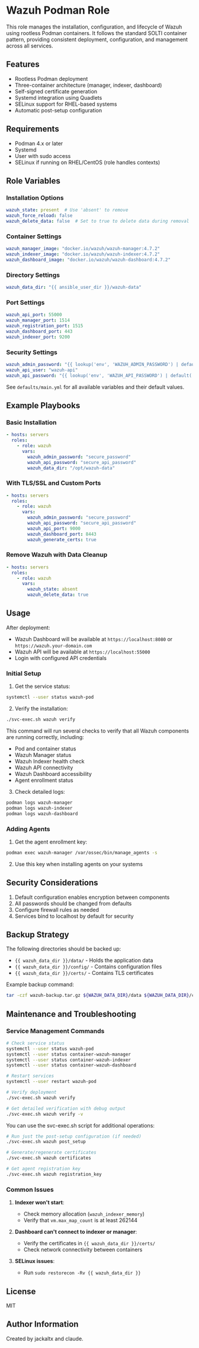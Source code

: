 # Wazuh Podman Role

This role manages the installation, configuration, and lifecycle of Wazuh using rootless Podman containers. It follows the standard SOLTI container pattern, providing consistent deployment, configuration, and management across all services.

## Features

- Rootless Podman deployment
- Three-container architecture (manager, indexer, dashboard)
- Self-signed certificate generation
- Systemd integration using Quadlets
- SELinux support for RHEL-based systems
- Automatic post-setup configuration

## Requirements

- Podman 4.x or later
- Systemd
- User with sudo access
- SELinux if running on RHEL/CentOS (role handles contexts)

## Role Variables

### Installation Options

```yaml
wazuh_state: present  # Use 'absent' to remove
wazuh_force_reload: false
wazuh_delete_data: false  # Set to true to delete data during removal
```

### Container Settings

```yaml
wazuh_manager_image: "docker.io/wazuh/wazuh-manager:4.7.2"
wazuh_indexer_image: "docker.io/wazuh/wazuh-indexer:4.7.2"
wazuh_dashboard_image: "docker.io/wazuh/wazuh-dashboard:4.7.2"
```

### Directory Settings

```yaml
wazuh_data_dir: "{{ ansible_user_dir }}/wazuh-data"
```

### Port Settings

```yaml
wazuh_api_port: 55000
wazuh_manager_port: 1514
wazuh_registration_port: 1515
wazuh_dashboard_port: 443
wazuh_indexer_port: 9200
```

### Security Settings

```yaml
wazuh_admin_password: "{{ lookup('env', 'WAZUH_ADMIN_PASSWORD') | default('changeme') }}"
wazuh_api_user: "wazuh-api"
wazuh_api_password: "{{ lookup('env', 'WAZUH_API_PASSWORD') | default('changeme') }}"
```

See `defaults/main.yml` for all available variables and their default values.

## Example Playbooks

### Basic Installation

```yaml
- hosts: servers
  roles:
    - role: wazuh
      vars:
        wazuh_admin_password: "secure_password"
        wazuh_api_password: "secure_api_password"
        wazuh_data_dir: "/opt/wazuh-data"
```

### With TLS/SSL and Custom Ports

```yaml
- hosts: servers
  roles:
    - role: wazuh
      vars:
        wazuh_admin_password: "secure_password"
        wazuh_api_password: "secure_api_password"
        wazuh_api_port: 9000
        wazuh_dashboard_port: 8443
        wazuh_generate_certs: true
```

### Remove Wazuh with Data Cleanup

```yaml
- hosts: servers
  roles:
    - role: wazuh
      vars:
        wazuh_state: absent
        wazuh_delete_data: true
```

## Usage

After deployment:

- Wazuh Dashboard will be available at `https://localhost:8080` or `https://wazuh.your-domain.com`
- Wazuh API will be available at `https://localhost:55000`
- Login with configured API credentials

### Initial Setup

1. Get the service status:

```bash
systemctl --user status wazuh-pod
```

2. Verify the installation:

```bash
./svc-exec.sh wazuh verify
```

This command will run several checks to verify that all Wazuh components are running correctly, including:

- Pod and container status
- Wazuh Manager status
- Wazuh Indexer health check
- Wazuh API connectivity
- Wazuh Dashboard accessibility
- Agent enrollment status

3. Check detailed logs:

```bash
podman logs wazuh-manager
podman logs wazuh-indexer
podman logs wazuh-dashboard
```

### Adding Agents

1. Get the agent enrollment key:

```bash
podman exec wazuh-manager /var/ossec/bin/manage_agents -s
```

2. Use this key when installing agents on your systems

## Security Considerations

1. Default configuration enables encryption between components
2. All passwords should be changed from defaults
3. Configure firewall rules as needed
4. Services bind to localhost by default for security

## Backup Strategy

The following directories should be backed up:

- `{{ wazuh_data_dir }}/data/` - Holds the application data
- `{{ wazuh_data_dir }}/config/` - Contains configuration files
- `{{ wazuh_data_dir }}/certs/` - Contains TLS certificates

Example backup command:

```bash
tar -czf wazuh-backup.tar.gz ${WAZUH_DATA_DIR}/data ${WAZUH_DATA_DIR}/config ${WAZUH_DATA_DIR}/certs
```

## Maintenance and Troubleshooting

### Service Management Commands

```bash
# Check service status
systemctl --user status wazuh-pod
systemctl --user status container-wazuh-manager
systemctl --user status container-wazuh-indexer
systemctl --user status container-wazuh-dashboard

# Restart services
systemctl --user restart wazuh-pod

# Verify deployment
./svc-exec.sh wazuh verify

# Get detailed verification with debug output
./svc-exec.sh wazuh verify -v
```

You can use the svc-exec.sh script for additional operations:

```bash
# Run just the post-setup configuration (if needed)
./svc-exec.sh wazuh post_setup

# Generate/regenerate certificates
./svc-exec.sh wazuh certificates

# Get agent registration key
./svc-exec.sh wazuh registration_key
```

### Common Issues

1. **Indexer won't start**:
   - Check memory allocation (`wazuh_indexer_memory`)
   - Verify that `vm.max_map_count` is at least 262144

2. **Dashboard can't connect to indexer or manager**:
   - Verify the certificates in `{{ wazuh_data_dir }}/certs/`
   - Check network connectivity between containers

3. **SELinux issues**:
   - Run `sudo restorecon -Rv {{ wazuh_data_dir }}`

## License

MIT

## Author Information

Created by jackaltx and claude.
